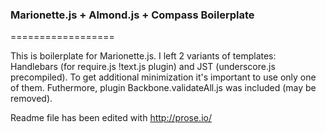 ### Marionette.js + Almond.js + Compass Boilerplate
==================

This is boilerplate for Marionette.js. I left 2 variants of templates: Handlebars (for require.js !text.js plugin) and JST (underscore.js precompiled). To get additional minimization it's important to use only one of them. Futhermore, plugin Backbone.validateAll.js was included (may be removed).

Readme file has been edited with http://prose.io/
